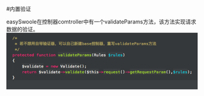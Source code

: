#内置验证

easySwoole在控制器comtroller中有一个validateParams方法，该方法实现请求数据的验证。
![](/assets/QQ20180126-194914.png)


